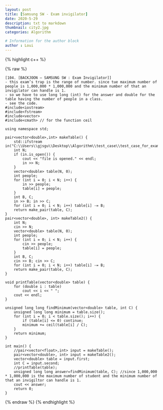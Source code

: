 ```yaml
---
layout: post
title: [Samsung SW - Exam invigilator]
date: 2020-5-29
description: txt to markdown
thumbnail: city2.jpg
categories: Algorithm

# Information for the author block
author : Loui
---
```


{% highlight c++ %}

{% raw %}

	﻿[104. [BACKJOON – SAMSUNG SW : Exam Invigilator]]
	- this exam’s trap is the range of number. since tue maximum number of people is 1,000,000 * 1,000,000 and the minimum number of that an invigilator can handle is 1.
	- so we have to use long long (int) for the answer and double for the table having the number of people in a class.
	- see the code.
	#include<iostream>
	#include<fstream>
	#include<vector>
	#include<cmath> // for the function ceil
	
	using namespace std;
	
	pair<vector<double>,int> makeTable() {
		std::ifstream in("C:\\Users\\gjsgu\\Desktop\\Algorithm\\test_case\\test_case_for_exam_invigilator.txt");
		int N;
		if (in.is_open()) {
			cout << "file is opened." << endl;
			in >> N;
		}
		vector<double> table(N, 0);
		int people;
		for (int i = 0; i < N; i++) {
			in >> people;
			table[i] = people;
		}
		int B, C;
		in >> B; in >> C;
		for (int i = 0; i < N; i++) table[i] -= B;
		return make_pair(table, C);
	}
	pair<vector<double>, int> makeTable2() {
		int N;
		cin >> N;
		vector<double> table(N, 0);
		int people;
		for (int i = 0; i < N; i++) {
			cin >> people;
			table[i] = people;
		}
		int B, C;
		cin >> B; cin >> C;
		for (int i = 0; i < N; i++) table[i] -= B;
		return make_pair(table, C);
	}
	
	void printTable(vector<double> table) {
		for (double i : table)
			cout << i << " ";
		cout << endl;
	}
	
	unsigned long long findMinimum(vector<double> table, int C) {
		unsigned long long minimum = table.size();
		for (int i = 0; i < table.size(); i++) {
			if (table[i] <= 0) continue;
			minimum += ceil(table[i] / C);
		}
		return minimum;
	}
	
	int main() {
		//pair<vector<float>,int> input = makeTable();
		pair<vector<double>, int> input = makeTable2();
		vector<double> table = input.first;
		int C = input.second;
		//printTable(table);
		unsigned long long answer=findMinimum(table, C); //since 1,000,000 * 1,000,000 is the maximum number of student and the minimum number of that an invigiltor can handle is 1. 
		cout << answer;
		return 0;
	}
	
	
{% endraw %}
{% endhighlight %}

